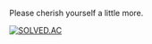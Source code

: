 Please cherish yourself a little more.
<br/>

[![SOLVED.AC](https://github-readme-solvedac.hyp3rflow.vercel.app/api/?handle=aflat)](https://solved.ac/profile/aflat)
